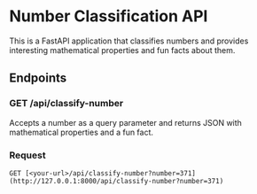 # Number Classification API

This is a FastAPI application that classifies numbers and provides interesting mathematical properties and fun facts about them.

## Endpoints

### GET /api/classify-number

Accepts a number as a query parameter and returns JSON with mathematical properties and a fun fact.

### Request
```http
GET [<your-url>/api/classify-number?number=371](http://127.0.0.1:8000/api/classify-number?number=371)
